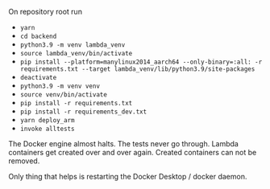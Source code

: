 On repository root run
- `yarn`
- `cd backend`
- `python3.9 -m venv lambda_venv`
- `source lambda_venv/bin/activate`
- `pip install --platform=manylinux2014_aarch64 --only-binary=:all: -r requirements.txt --target lambda_venv/lib/python3.9/site-packages`
- `deactivate`
- `python3.9 -m venv venv`
- `source venv/bin/activate`
- `pip install -r requirements.txt`
- `pip install -r requirements_dev.txt`
- `yarn deploy_arm`
- `invoke alltests`

The Docker engine almost halts. The tests never go through. Lambda containers
get created over and over again. Created containers can not be removed.

Only thing that helps is restarting the Docker Desktop / docker daemon.
